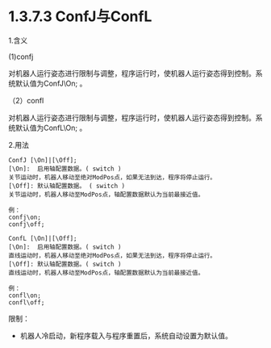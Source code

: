 # 1.3.7.3 ConfJ与ConfL

1.含义

(1)confj

对机器人运行姿态进行限制与调整，程序运行时，使机器人运行姿态得到控制。系统默认值为ConfJ\On; 。

（2）confl

对机器人运行姿态进行限制与调整，程序运行时，使机器人运行姿态得到控制。系统默认值为ConfL\On; 。

2.用法

```
ConfJ [\On]|[\Off];
[\On]:	启用轴配置数据。( switch ) 
关节运动时，机器人移动至绝对ModPos点，如果无法到达，程序将停止运行。
[\Off]:	默认轴配置数据。 ( switch ) 
关节运动时，机器人移动至ModPos点，轴配置数据默认为当前最接近值。

例：
confj\on;
confj\off;

ConfL [\On]|[\Off];
[\On]:	启用轴配置数据。( switch )
直线运动时，机器人移动至绝对ModPos点，如果无法到达，程序将停止运行。
[\Off]:	默认轴配置数据。( switch ) 
直线运动时，机器人移动至ModPos点，轴配置数据默认为当前最接近值。

例：
confl\on;
confl\off;
```

限制：

- 机器人冷启动，新程序载入与程序重置后，系统自动设置为默认值。